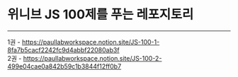 # 위니브 JS 100제를 푸는 레포지토리
--- 
1권 - https://paullabworkspace.notion.site/JS-100-1-8fa7b5cacf2242fc9d4abbf22080ab3f  
2권 - https://paullabworkspace.notion.site/JS-100-2-499e04cae0a842b59c1b3844f12ff0b7
